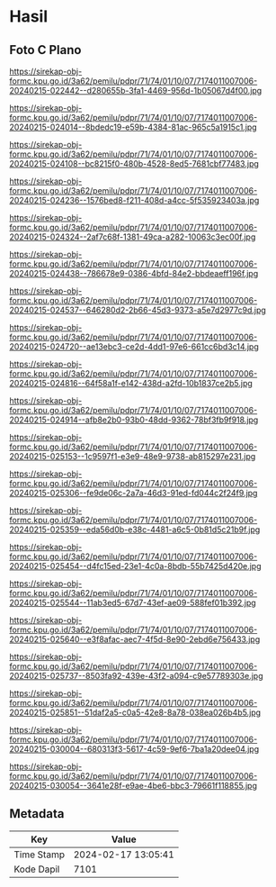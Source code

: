 # Hasil

## Foto C Plano

https://sirekap-obj-formc.kpu.go.id/3a62/pemilu/pdpr/71/74/01/10/07/7174011007006-20240215-022442--d280655b-3fa1-4469-956d-1b05067d4f00.jpg

https://sirekap-obj-formc.kpu.go.id/3a62/pemilu/pdpr/71/74/01/10/07/7174011007006-20240215-024014--8bdedc19-e59b-4384-81ac-965c5a1915c1.jpg

https://sirekap-obj-formc.kpu.go.id/3a62/pemilu/pdpr/71/74/01/10/07/7174011007006-20240215-024108--bc8215f0-480b-4528-8ed5-7681cbf77483.jpg

https://sirekap-obj-formc.kpu.go.id/3a62/pemilu/pdpr/71/74/01/10/07/7174011007006-20240215-024236--1576bed8-f211-408d-a4cc-5f535923403a.jpg

https://sirekap-obj-formc.kpu.go.id/3a62/pemilu/pdpr/71/74/01/10/07/7174011007006-20240215-024324--2af7c68f-1381-49ca-a282-10063c3ec00f.jpg

https://sirekap-obj-formc.kpu.go.id/3a62/pemilu/pdpr/71/74/01/10/07/7174011007006-20240215-024438--786678e9-0386-4bfd-84e2-bbdeaeff196f.jpg

https://sirekap-obj-formc.kpu.go.id/3a62/pemilu/pdpr/71/74/01/10/07/7174011007006-20240215-024537--646280d2-2b66-45d3-9373-a5e7d2977c9d.jpg

https://sirekap-obj-formc.kpu.go.id/3a62/pemilu/pdpr/71/74/01/10/07/7174011007006-20240215-024720--ae13ebc3-ce2d-4dd1-97e6-661cc6bd3c14.jpg

https://sirekap-obj-formc.kpu.go.id/3a62/pemilu/pdpr/71/74/01/10/07/7174011007006-20240215-024816--64f58a1f-e142-438d-a2fd-10b1837ce2b5.jpg

https://sirekap-obj-formc.kpu.go.id/3a62/pemilu/pdpr/71/74/01/10/07/7174011007006-20240215-024914--afb8e2b0-93b0-48dd-9362-78bf3fb9f918.jpg

https://sirekap-obj-formc.kpu.go.id/3a62/pemilu/pdpr/71/74/01/10/07/7174011007006-20240215-025153--1c9597f1-e3e9-48e9-9738-ab815297e231.jpg

https://sirekap-obj-formc.kpu.go.id/3a62/pemilu/pdpr/71/74/01/10/07/7174011007006-20240215-025306--fe9de06c-2a7a-46d3-91ed-fd044c2f24f9.jpg

https://sirekap-obj-formc.kpu.go.id/3a62/pemilu/pdpr/71/74/01/10/07/7174011007006-20240215-025359--eda56d0b-e38c-4481-a6c5-0b81d5c21b9f.jpg

https://sirekap-obj-formc.kpu.go.id/3a62/pemilu/pdpr/71/74/01/10/07/7174011007006-20240215-025454--d4fc15ed-23e1-4c0a-8bdb-55b7425d420e.jpg

https://sirekap-obj-formc.kpu.go.id/3a62/pemilu/pdpr/71/74/01/10/07/7174011007006-20240215-025544--11ab3ed5-67d7-43ef-ae09-588fef01b392.jpg

https://sirekap-obj-formc.kpu.go.id/3a62/pemilu/pdpr/71/74/01/10/07/7174011007006-20240215-025640--e3f8afac-aec7-4f5d-8e90-2ebd6e756433.jpg

https://sirekap-obj-formc.kpu.go.id/3a62/pemilu/pdpr/71/74/01/10/07/7174011007006-20240215-025737--8503fa92-439e-43f2-a094-c9e57789303e.jpg

https://sirekap-obj-formc.kpu.go.id/3a62/pemilu/pdpr/71/74/01/10/07/7174011007006-20240215-025851--51daf2a5-c0a5-42e8-8a78-038ea026b4b5.jpg

https://sirekap-obj-formc.kpu.go.id/3a62/pemilu/pdpr/71/74/01/10/07/7174011007006-20240215-030004--680313f3-5617-4c59-9ef6-7ba1a20dee04.jpg

https://sirekap-obj-formc.kpu.go.id/3a62/pemilu/pdpr/71/74/01/10/07/7174011007006-20240215-030054--3641e28f-e9ae-4be6-bbc3-79661f118855.jpg


## Metadata

| Key        | Value               |
| ---------- | ------------------- |
| Time Stamp | 2024-02-17 13:05:41 |
| Kode Dapil | 7101                |



